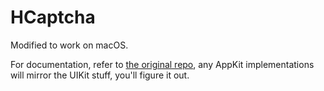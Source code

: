 # HCaptcha

Modified to work on macOS.

For documentation, refer to [the original repo](https://github.com/hCaptcha/HCaptcha-ios-sdk), any AppKit implementations will mirror the UIKit stuff, you'll figure it out.
